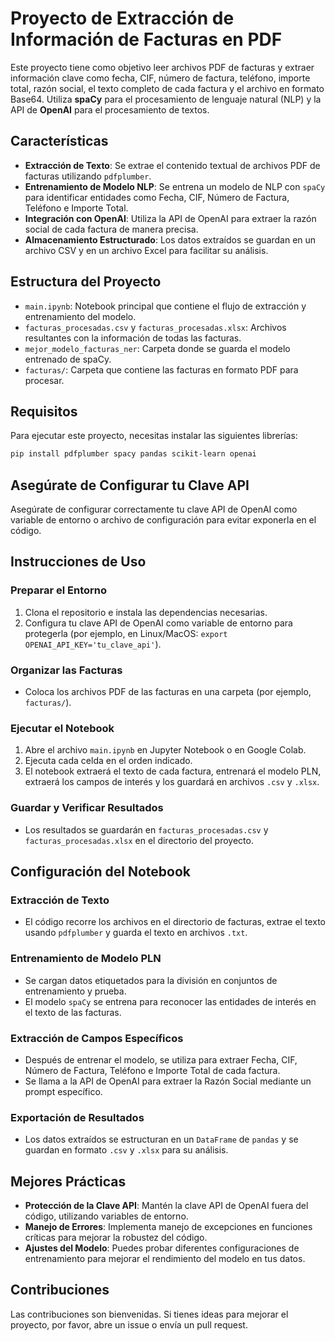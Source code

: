 # Proyecto de Extracción de Información de Facturas en PDF

Este proyecto tiene como objetivo leer archivos PDF de facturas y extraer información clave como fecha, CIF, número de factura, teléfono, importe total, razón social, el texto completo de cada factura y el archivo en formato Base64. Utiliza **spaCy** para el procesamiento de lenguaje natural (NLP) y la API de **OpenAI** para el procesamiento de textos.

## Características

- **Extracción de Texto**: Se extrae el contenido textual de archivos PDF de facturas utilizando `pdfplumber`.
- **Entrenamiento de Modelo NLP**: Se entrena un modelo de NLP con `spaCy` para identificar entidades como Fecha, CIF, Número de Factura, Teléfono e Importe Total.
- **Integración con OpenAI**: Utiliza la API de OpenAI para extraer la razón social de cada factura de manera precisa.
- **Almacenamiento Estructurado**: Los datos extraídos se guardan en un archivo CSV y en un archivo Excel para facilitar su análisis.

## Estructura del Proyecto

- `main.ipynb`: Notebook principal que contiene el flujo de extracción y entrenamiento del modelo.
- `facturas_procesadas.csv` y `facturas_procesadas.xlsx`: Archivos resultantes con la información de todas las facturas.
- `mejor_modelo_facturas_ner`: Carpeta donde se guarda el modelo entrenado de spaCy.
- `facturas/`: Carpeta que contiene las facturas en formato PDF para procesar.

## Requisitos

Para ejecutar este proyecto, necesitas instalar las siguientes librerías:

```bash
pip install pdfplumber spacy pandas scikit-learn openai
```
## Asegúrate de Configurar tu Clave API

Asegúrate de configurar correctamente tu clave API de OpenAI como variable de entorno o archivo de configuración para evitar exponerla en el código.

## Instrucciones de Uso

### Preparar el Entorno

1. Clona el repositorio e instala las dependencias necesarias.
2. Configura tu clave API de OpenAI como variable de entorno para protegerla (por ejemplo, en Linux/MacOS: `export OPENAI_API_KEY='tu_clave_api'`).

### Organizar las Facturas

- Coloca los archivos PDF de las facturas en una carpeta (por ejemplo, `facturas/`).

### Ejecutar el Notebook

1. Abre el archivo `main.ipynb` en Jupyter Notebook o en Google Colab.
2. Ejecuta cada celda en el orden indicado.
3. El notebook extraerá el texto de cada factura, entrenará el modelo PLN, extraerá los campos de interés y los guardará en archivos `.csv` y `.xlsx`.

### Guardar y Verificar Resultados

- Los resultados se guardarán en `facturas_procesadas.csv` y `facturas_procesadas.xlsx` en el directorio del proyecto.

## Configuración del Notebook

### Extracción de Texto

- El código recorre los archivos en el directorio de facturas, extrae el texto usando `pdfplumber` y guarda el texto en archivos `.txt`.

### Entrenamiento de Modelo PLN

- Se cargan datos etiquetados para la división en conjuntos de entrenamiento y prueba.
- El modelo `spaCy` se entrena para reconocer las entidades de interés en el texto de las facturas.

### Extracción de Campos Específicos

- Después de entrenar el modelo, se utiliza para extraer Fecha, CIF, Número de Factura, Teléfono e Importe Total de cada factura.
- Se llama a la API de OpenAI para extraer la Razón Social mediante un prompt específico.

### Exportación de Resultados

- Los datos extraídos se estructuran en un `DataFrame` de `pandas` y se guardan en formato `.csv` y `.xlsx` para su análisis.

## Mejores Prácticas

- **Protección de la Clave API**: Mantén la clave API de OpenAI fuera del código, utilizando variables de entorno.
- **Manejo de Errores**: Implementa manejo de excepciones en funciones críticas para mejorar la robustez del código.
- **Ajustes del Modelo**: Puedes probar diferentes configuraciones de entrenamiento para mejorar el rendimiento del modelo en tus datos.

## Contribuciones

Las contribuciones son bienvenidas. Si tienes ideas para mejorar el proyecto, por favor, abre un issue o envía un pull request.


